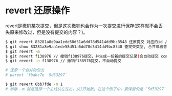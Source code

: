# revert 还原操作

revert是撤销某次提交，但是这次撤销也会作为一次提交进行保存(这样就不会丢失原来修改过，但是没有提交的内容？)。

```bash
$ git revert 83281a8e9aa1ede58d51a6dd78d5414dd9bc8548 还原提交 对应的id //作为一次新的修改需重新提交
$ git show 83281a8e9aa1ede58d51a6dd78d5414dd9bc8548 查提交类型, 合并或者普通提交
$ git revert -m
$ git revert f138976 // 撤销f138976提交，并生成一份新的提交记录(会自动提交 commit)
$ git revert -n f138976 // 撤销f138976提交，不自动提交

# 还原一个合并的分支
# parent `fbabc7e  5d53297`

$ git revert 6bb7fde -m 1
# 参数 -m 就是选择一个主线从左往右，从1开始数。在这个例子中，要保留的是 `5d53297`，撤销的是 `fbabc7e`。因此 -m 后跟参数 1。

```
